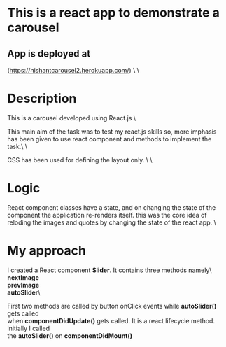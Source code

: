 # This is a react app to demonstrate a carousel 

## App is deployed at 
(https://nishantcarousel2.herokuapp.com/)  \ \


# Description
This is a carousel developed using React.js \

This main aim of the task was to test my react.js skills so, more imphasis \
has been given to use react component and methods to implement the task.\ \

CSS has been used for defining the layout only. \ \

# Logic
React component classes have a state, and on changing the state of the \
component the application re-renders itself. this was the core idea of \
reloding the images and quotes by changing the state of the react app. \

# My approach 
I created a React component **Slider**. It contains three methods namely\ 
**nextImage**\
**prevImage**\
**autoSlider**\

First two methods are called by button onClick events while **autoSlider()** gets called \
when **componentDidUpdate()** gets called. It is a react lifecycle method. initially I called \
the **autoSlider()** on **componentDidMount()**

